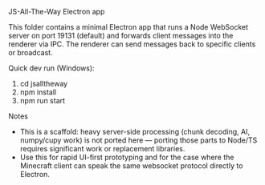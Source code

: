 JS-All-The-Way Electron app

This folder contains a minimal Electron app that runs a Node WebSocket server on port 19131 (default) and forwards client messages into the renderer via IPC. The renderer can send messages back to specific clients or broadcast.

Quick dev run (Windows):
1. cd jsalltheway
2. npm install
3. npm run start

Notes
- This is a scaffold: heavy server-side processing (chunk decoding, AI, numpy/cupy work) is not ported here — porting those parts to Node/TS requires significant work or replacement libraries.
- Use this for rapid UI-first prototyping and for the case where the Minecraft client can speak the same websocket protocol directly to Electron.
